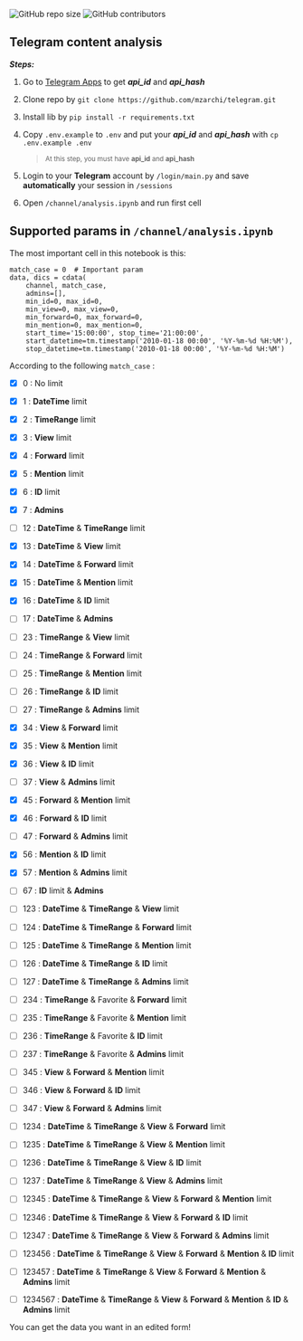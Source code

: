 <p>
<img alt="GitHub repo size" src="https://img.shields.io/github/repo-size/mzarchi/telegram">
<img alt="GitHub contributors" src="https://img.shields.io/github/contributors/mzarchi/telegram">
</p>

## Telegram content analysis

**_Steps:_**

1. Go to [Telegram Apps](https://my.telegram.org/auth?to=apps) to get **_api_id_** and **_api_hash_**

2. Clone repo by `git clone https://github.com/mzarchi/telegram.git`

3. Install lib by `pip install -r requirements.txt`

4. Copy `.env.example` to `.env` and put your **_api_id_** and **_api_hash_** with `cp .env.example .env`

   > <sub>At this step, you must have **api_id** and **api_hash**</sub>

5. Login to your **Telegram** account by `/login/main.py` and save **automatically** your session in `/sessions`

6. Open `/channel/analysis.ipynb` and run first cell

## Supported params in `/channel/analysis.ipynb`

The most important cell in this notebook is this:

```
match_case = 0  # Important param
data, dics = cdata(
    channel, match_case,
    admins=[],
    min_id=0, max_id=0,
    min_view=0, max_view=0,
    min_forward=0, max_forward=0,
    min_mention=0, max_mention=0,
    start_time='15:00:00', stop_time='21:00:00',
    start_datetime=tm.timestamp('2010-01-18 00:00', '%Y-%m-%d %H:%M'),
    stop_datetime=tm.timestamp('2010-01-18 00:00', '%Y-%m-%d %H:%M')
```

According to the following `match_case` :


- [x] 0 : No limit<br>
- [x] 1 : <b>DateTime</b> limit
- [x] 2 : <b>TimeRange</b> limit
- [x] 3 : <b>View</b> limit
- [x] 4 : <b>Forward</b> limit 
- [x] 5 : <b>Mention</b> limit
- [x] 6 : <b>ID</b> limit
- [x] 7 : <b>Admins</b>
- [ ] 12 : <b>DateTime</b> & <b>TimeRange</b> limit
- [x] 13 : <b>DateTime</b> & <b>View</b> limit
- [x] 14 : <b>DateTime</b> & <b>Forward</b> limit
- [x] 15 : <b>DateTime</b> & <b>Mention</b> limit
- [x] 16 : <b>DateTime</b> & <b>ID</b> limit
- [ ] 17 : <b>DateTime</b> & <b>Admins</b>
- [ ] 23 : <b>TimeRange</b> & <b>View</b> limit
- [ ] 24 : <b>TimeRange</b> & <b>Forward</b> limit
- [ ] 25 : <b>TimeRange</b> & <b>Mention</b> limit
- [ ] 26 : <b>TimeRange</b> & <b>ID</b> limit
- [ ] 27 : <b>TimeRange</b> & <b>Admins</b> limit
- [x] 34 : <b>View</b> & <b>Forward</b> limit
- [x] 35 : <b>View</b> & <b>Mention</b> limit
- [x] 36 : <b>View</b> & <b>ID</b> limit
- [ ] 37 : <b>View</b> & <b>Admins</b> limit
- [x] 45 : <b>Forward</b> & <b>Mention</b> limit
- [x] 46 : <b>Forward</b> & <b>ID</b> limit
- [ ] 47 : <b>Forward</b> & <b>Admins</b> limit
- [x] 56 : <b>Mention</b> & <b>ID</b> limit
- [x] 57 : <b>Mention</b> & <b>Admins</b> limit
- [ ] 67 : <b>ID</b> limit & <b>Admins</b>
- [ ] 123 : <b>DateTime</b> & <b>TimeRange</b> & <b>View</b> limit
- [ ] 124 : <b>DateTime</b> & <b>TimeRange</b> & <b>Forward</b> limit
- [ ] 125 : <b>DateTime</b> & <b>TimeRange</b> & <b>Mention</b> limit
- [ ] 126 : <b>DateTime</b> & <b>TimeRange</b> & <b>ID</b> limit
- [ ] 127 : <b>DateTime</b> & <b>TimeRange</b> & <b>Admins</b> limit
- [ ] 234 : <b>TimeRange</b> & Favorite & <b>Forward</b> limit
- [ ] 235 : <b>TimeRange</b> & Favorite & <b>Mention</b> limit
- [ ] 236 : <b>TimeRange</b> & Favorite & <b>ID</b> limit
- [ ] 237 : <b>TimeRange</b> & Favorite & <b>Admins</b> limit
- [ ] 345 : <b>View</b> & <b>Forward</b> & <b>Mention</b> limit
- [ ] 346 : <b>View</b> & <b>Forward</b> & <b>ID</b> limit
- [ ] 347 : <b>View</b> & <b>Forward</b> & <b>Admins</b> limit
- [ ] 1234 : <b>DateTime</b> & <b>TimeRange</b> & <b>View</b> & <b>Forward</b> limit
- [ ] 1235 : <b>DateTime</b> & <b>TimeRange</b> & <b>View</b> & <b>Mention</b> limit
- [ ] 1236 : <b>DateTime</b> & <b>TimeRange</b> & <b>View</b> & <b>ID</b> limit
- [ ] 1237 : <b>DateTime</b> & <b>TimeRange</b> & <b>View</b> & <b>Admins</b> limit
- [ ] 12345 : <b>DateTime</b> & <b>TimeRange</b> & <b>View</b> & <b>Forward</b> & <b>Mention</b> limit
- [ ] 12346 : <b>DateTime</b> & <b>TimeRange</b> & <b>View</b> & <b>Forward</b> & <b>ID</b> limit
- [ ] 12347 : <b>DateTime</b> & <b>TimeRange</b> & <b>View</b> & <b>Forward</b> & <b>Admins</b> limit
- [ ] 123456 : <b>DateTime</b> & <b>TimeRange</b> & <b>View</b> & <b>Forward</b> & <b>Mention</b> & <b>ID</b> limit
- [ ] 123457 : <b>DateTime</b> & <b>TimeRange</b> & <b>View</b> & <b>Forward</b> & <b>Mention</b> & <b>Admins</b> limit
- [ ] 1234567 : <b>DateTime</b> & <b>TimeRange</b> & <b>View</b> & <b>Forward</b> & <b>Mention</b> & <b>ID</b> & <b>Admins</b> limit


You can get the data you want in an edited form!
